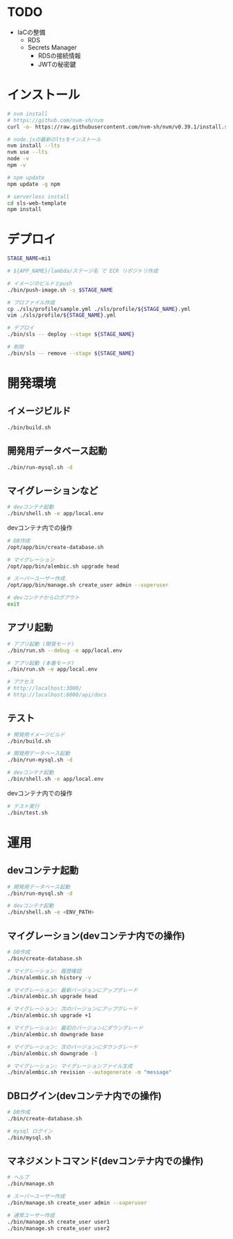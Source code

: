 # TODO

- IaCの整備
  - RDS
  - Secrets Manager
    - RDSの接続情報
    - JWTの秘密鍵

# インストール

```bash
# nvm install
# https://github.com/nvm-sh/nvm
curl -o- https://raw.githubusercontent.com/nvm-sh/nvm/v0.39.1/install.sh | bash

# node.jsの最新のltsをインストール
nvm install --lts
nvm use --lts
node -v
npm -v

# npm update
npm update -g npm

# serverless install
cd sls-web-template
npm install
```

# デプロイ

```bash
STAGE_NAME=mi1

# ${APP_NAME}/lambda/ステージ名 で ECR リポジトリ作成

# イメージのビルドとpush
./bin/push-image.sh -s $STAGE_NAME

# プロファイル作成
cp ./sls/profile/sample.yml ./sls/profile/${STAGE_NAME}.yml
vim ./sls/profile/${STAGE_NAME}.yml

# デプロイ
./bin/sls -- deploy --stage ${STAGE_NAME}

# 削除
./bin/sls -- remove --stage ${STAGE_NAME}
```

# 開発環境
## イメージビルド

```bash
./bin/build.sh
```

## 開発用データベース起動

```bash
./bin/run-mysql.sh -d
```

## マイグレーションなど

```bash
# devコンテナ起動
./bin/shell.sh -e app/local.env
```

devコンテナ内での操作

```bash
# DB作成
/opt/app/bin/create-database.sh

# マイグレーション
/opt/app/bin/alembic.sh upgrade head

# スーパーユーザー作成
/opt/app/bin/manage.sh create_user admin --superuser

# devコンテナからログアウト
exit
```

## アプリ起動

```bash
# アプリ起動 (開発モード)
./bin/run.sh --debug -e app/local.env

# アプリ起動 (本番モード)
./bin/run.sh -e app/local.env

# アクセス
# http://localhost:3000/
# http://localhost:8000/api/docs
```

## テスト

```bash
# 開発用イメージビルド
./bin/build.sh

# 開発用データベース起動
./bin/run-mysql.sh -d

# devコンテナ起動
./bin/shell.sh -e app/local.env
```

devコンテナ内での操作

```bash
# テスト実行
./bin/test.sh
```

# 運用

## devコンテナ起動

```bash
# 開発用データベース起動
./bin/run-mysql.sh -d

# devコンテナ起動
./bin/shell.sh -e <ENV_PATH>

```

## マイグレーション(devコンテナ内での操作)

```bash
# DB作成
./bin/create-database.sh

# マイグレーション: 履歴確認
./bin/alembic.sh history -v

# マイグレーション: 最新バージョンにアップグレード
./bin/alembic.sh upgrade head

# マイグレーション: 次のバージョンにアップグレード
./bin/alembic.sh upgrade +1

# マイグレーション: 最初のバージョンにダウングレード
./bin/alembic.sh downgrade base

# マイグレーション: 次のバージョンにダウングレード
./bin/alembic.sh downgrade -1

# マイグレーション: マイグレーションファイル生成
./bin/alembic.sh revision --autogenerate -m "message"
```

## DBログイン(devコンテナ内での操作)

```bash
# DB作成
./bin/create-database.sh

# mysql ログイン
./bin/mysql.sh
```

## マネジメントコマンド(devコンテナ内での操作)

```bash
# ヘルプ
./bin/manage.sh

# スーパーユーザー作成
./bin/manage.sh create_user admin --superuser

# 通常ユーザー作成
./bin/manage.sh create_user user1
./bin/manage.sh create_user user2
```
